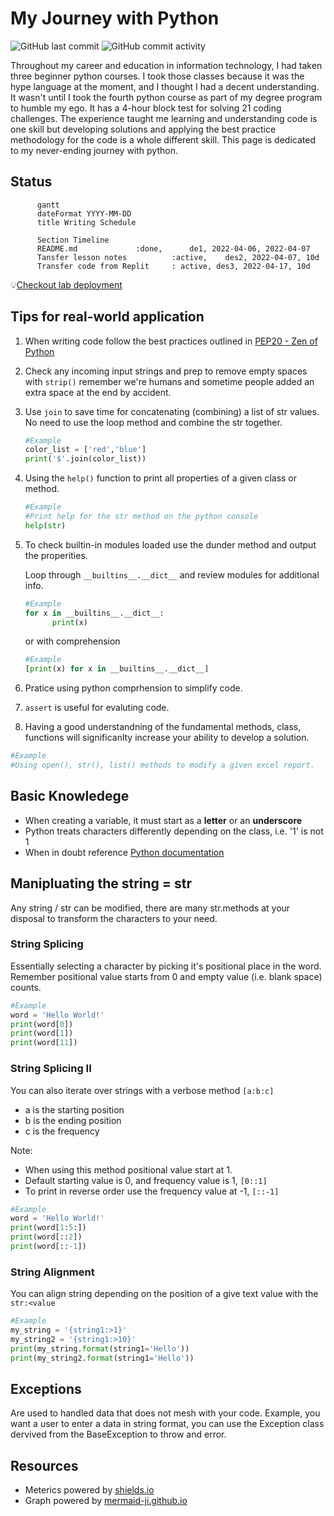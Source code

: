 # My Journey with Python
![GitHub last commit](https://img.shields.io/github/last-commit/ahmad-buhari/python-basics)
![GitHub commit activity](https://img.shields.io/github/commit-activity/m/ahmad-buhari/python-basics) 

Throughout my career and education in information technology, I had taken three beginner python courses. I took those classes because it was the hype language at the moment, and I thought I had a decent understanding. It wasn't until I took the fourth python course as part of my degree program to humble my ego. It has a 4-hour block test for solving 21 coding challenges. The experience taught me learning and understanding code is one skill but developing solutions and applying the best practice methodology for the code is a whole different skill. This page is dedicated to my never-ending journey with python.

## Status

```mermaid
      gantt
      dateFormat YYYY-MM-DD
      title Writing Schedule
      
      Section Timeline
      README.md             :done,      de1, 2022-04-06, 2022-04-07
      Tansfer lesson notes          :active,    des2, 2022-04-07, 10d
      Transfer code from Replit     : active, des3, 2022-04-17, 10d
```

:bulb:[Checkout lab deployment](https://replit.com/@AhmadBuhari)

## Tips for real-world application

1. When writing code follow the best practices outlined in [PEP20 - Zen of Python](https://peps.python.org/pep-0020/)

2. Check any incoming input strings and prep to remove empty spaces with `strip()` remember we're humans and sometime people added an extra space at the end by accident. 

3.  Use `join` to save time for concatenating (combining) a list of str values. No need to use the loop method and combine the str together.
  
      ```python
      #Example
      color_list = ['red','blue']
      print('$'.join(color_list))
      ```   


4. Using the `help()` function to print all properties of a given class or method.

      ```python
      #Example
      #Print help for the str method on the python console
      help(str)
      
      ```


5. To check builtin-in modules loaded use the dunder method and output the properities.

      Loop through `__builtins__.__dict__` and review modules for additional info.
      ```python
      #Example
      for x in __builtins__.__dict__:
            print(x)
      ```
      or with comprehension
      ```python
      #Example
      [print(x) for x in __builtins__.__dict__]
      ```
6. Pratice using python comprhension to simplify code.  

7. `assert` is useful for evaluting code. 

8. Having a good understandning of the fundamental methods, class, functions will significanlty increase your ability to develop a solution.

```python
#Example
#Using open(), str(), list() methods to modify a given excel report.     

```


## Basic Knowledege
- When creating a variable, it must start as a **letter** or an **underscore**
- Python treats characters differently depending on the class, i.e. '1' is not 1
- When in doubt reference [Python documentation](https://docs.python.org/)

## Manipluating the string = str 
Any string / str can be modified, there are many str.methods at your disposal to transform the characters to your need.

### String Splicing
Essentially selecting a character by picking it's positional place in the word. Remember positional value starts from 0 and empty value (i.e. blank space) counts.
```python
#Example
word = 'Hello World!'
print(word[0])
print(word[1])
print(word[11])
```

### String Splicing II
You can also iterate over strings with a verbose method `[a:b:c]`
- a is the starting position
- b is the ending position
- c is the frequency

Note: 
- When using this method positional value start at 1.
- Default starting value is 0, and  frequency value is 1, `[0::1]`
- To print in reverse order use the frequency value at -1, `[::-1]`

```python
#Example
word = 'Hello World!'
print(word[1:5:])
print(word[::2])
print(word[::-1])

```

### String Alignment
You can align string depending on the position of a give text value with the `str:<value`
```python
#Example
my_string = '{string1:>1}'
my_string2 = '{string1:>10}'
print(my_string.format(string1='Hello'))
print(my_string2.format(string1='Hello'))
```


## Exceptions
Are used to handled data that does not mesh with your code. Example, you want a user to enter a data in string format, you can use the Exception class dervived from the BaseException to throw and error.


## Resources
- Meterics powered by [shields.io](https://shields.io/)
- Graph powered by [mermaid-ji.github.io](https://mermaid-js.github.io/mermaid/#/)

